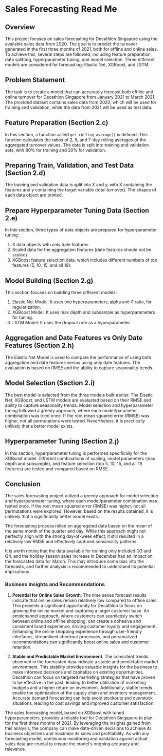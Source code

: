 # Sales Forecasting Read Me

## Overview
This project focuses on sales forecasting for Decathlon Singapore using the available sales data from 2020. The goal is to predict the turnover generated in the first three months of 2021, both for offline and online sales. To achieve this, several steps are followed, including feature preparation, data splitting, hyperparameter tuning, and model selection. Three different models are considered for forecasting: Elastic Net, XGBoost, and LSTM.

## Problem Statement
The task is to create a model that can accurately forecast both offline and online turnover for Decathlon Singapore from January 2021 to March 2021. The provided dataset contains sales data from 2020, which will be used for training and validation, while the data from 2021 will be used as test data.

## Feature Preparation (Section 2.c)
In this section, a function called `get_rolling_average()` is defined. This function calculates the ratios of 2, 5, and 7-day rolling averages of the aggregated turnover values. The data is split into training and validation sets, with 80% for training and 20% for validation.

## Preparing Train, Validation, and Test Data (Section 2.d)
The training and validation data is split into X and y, with X containing the features and y containing the target variable (total turnover). The shapes of each data object are printed.

## Prepare Hyperparameter Tuning Data (Section 2.e)
In this section, three types of data objects are prepared for hyperparameter tuning:
1. X data objects with only date features.
2. Scaled data for the aggregation features (date features should not be scaled).
3. XGBoost feature selection data, which includes different numbers of top features (5, 10, 15, and all 19).

## Model Building (Section 2.g)
This section focuses on building three different models:
1. Elastic Net Model: It uses two hyperparameters, alpha and l1 ratio, for regularization.
2. XGBoost Model: It uses max depth and subsample as hyperparameters for tuning.
3. LSTM Model: It uses the dropout rate as a hyperparameter.

## Aggregation and Date Features vs Only Date Features (Section 2.h)
The Elastic Net Model is used to compare the performance of using both aggregation and date features versus using only date features. The evaluation is based on RMSE and the ability to capture seasonality trends.

## Model Selection (Section 2.i)
The best model is selected from the three models built earlier. The Elastic Net, XGBoost, and LSTM models are evaluated based on their RMSE and ability to capture seasonality trends. Model selection and hyperparameter tuning followed a greedy approach, where each model/parameter combination was tried once. If the root mean squared error (RMSE) was higher, not all permutations were tested. Nevertheless, it is practically unlikely that a better model exists.

## Hyperparameter Tuning (Section 2.j)
In this section, hyperparameter tuning is performed specifically for the XGBoost model. Different combinations of scaling, model parameters (max depth and subsample), and feature selection (top 5, 10, 15, and all 19 features) are tested and compared based on RMSE.

## Conclusion
The sales forecasting project utilized a greedy approach for model selection and hyperparameter tuning, where each model/parameter combination was tested once. If the root mean squared error (RMSE) was higher, not all permutations were explored. However, based on the results obtained, it is unlikely that a significantly better model exists.

The forecasting process relied on aggregated data based on the mean of the same month of the quarter and day. While this approach might not perfectly align with the strong day-of-week effect, it still resulted in a relatively low RMSE and effectively captured seasonality patterns.

It is worth noting that the data available for training only included Q3 and Q4, and the holiday season sales increase in December had an impact on the forecasted data for March. This may introduce some bias into the forecasts, and further analysis is recommended to understand its potential implications.

### Business Insights and Recommendations

1. **Potential for Online Sales Growth**: The time series forecast results indicate that online sales remain relatively low compared to offline sales. This presents a significant opportunity for Decathlon to focus on growing the online market and capturing a larger customer base. An omnichannel approach, where customers can seamlessly switch between online and offline shopping, can create a cohesive and consistent brand experience, driving customer loyalty and engagement. Enhancing the online shopping experience through user-friendly interfaces, streamlined checkout processes, and personalized recommendations can significantly boost online sales and customer retention.

2. **Stable and Predictable Market Environment**: The consistent trends observed in the forecasted data indicate a stable and predictable market environment. This stability provides valuable insights for the business to make informed decisions and capitalize on existing opportunities. Decathlon can focus on targeted marketing strategies that have proven to be effective in the past, leading to better utilization of marketing budgets and a higher return on investment. Additionally, stable trends enable the optimization of the supply chain and inventory management. Accurate demand forecasting can help avoid stockouts and overstock situations, leading to cost savings and improved customer satisfaction.

The sales forecasting model, based on XGBoost with tuned hyperparameters, provides a reliable tool for Decathlon Singapore to plan for the first three months of 2021. By leveraging the insights gained from this analysis, the company can make data-driven decisions to achieve its business objectives and maximize its sales and profitability. As with any forecasting model, continuous monitoring and validation against actual sales data are crucial to ensure the model's ongoing accuracy and relevance.
